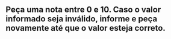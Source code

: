 ## Peça uma nota entre 0 e 10. Caso o valor informado seja inválido, informe e peça novamente até que o valor esteja correto.
